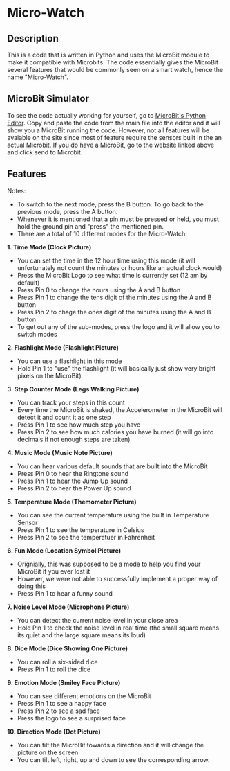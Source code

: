 # Micro-Watch

## Description
This is a code that is written in Python and uses the MicroBit module to make it compatible with Microbits. 
The code essentially gives the MicroBit several features that would be commonly seen on a smart watch, hence the name "Micro-Watch". 

## MicroBit Simulator
To see the code actually working for yourself, go to [MicroBit's Python Editor](https://python.microbit.org/v/3). 
Copy and paste the code from the main file into the editor and it will show you a MicroBit running the code. However, not all features will be avaiable on the site since most of feature require the sensors built in the an actual Microbit. 
If you do have a MicroBit, go to the website linked above and click send to Microbit. 

## Features 
Notes: 
- To switch to the next mode, press the B button. To go back to the previous mode, press the A button.
- Whenever it is mentioned that a pin must be pressed or held, you must hold the ground pin and "press" the mentioned pin.
- There are a total of 10 different modes for the Micro-Watch. 

**1. Time Mode (Clock Picture)**
- You can set the time in the 12 hour time using this mode (it will unfortunately not count the minutes or hours like an actual clock would) 
- Press the MicroBit Logo to see what time is currently set (12 am by default)
- Press Pin 0 to change the hours using the A and B button
- Press Pin 1 to change the tens digit of the minutes using the A and B button
- Press Pin 2 to chage the ones digit of the minutes using the A and B button
- To get out any of the sub-modes, press the logo and it will allow you to switch modes 

**2. Flashlight Mode (Flashlight Picture)**
- You can use a flashlight in this mode
- Hold Pin 1 to "use" the flashlight (it will basically just show very bright pixels on the MicroBit)

**3. Step Counter Mode (Legs Walking Picture)**
- You can track your steps in this count
- Every time the MicroBit is shaked, the Accelerometer in the MicroBit will detect it and count it as one step
- Press Pin 1 to see how much step you have 
- Press Pin 2 to see how much calories you have burned (it will go into decimals if not enough steps are taken) 

**4. Music Mode (Music Note Picture)**
- You can hear various default sounds that are built into the MicroBit 
- Press Pin 0 to hear the Ringtone sound
- Press Pin 1 to hear the Jump Up sound 
- Press Pin 2 to hear the Power Up sound 

**5. Temperature Mode (Themometer Picture)**
- You can see the current temperature using the built in Temperature Sensor
- Press Pin 1 to see the temperature in Celsius
- Press Pin 2 to see the temperatuer in Fahrenheit 

**6. Fun Mode (Location Symbol Picture)**
- Orignially, this was supposed to be a mode to help you find your MicroBit if you ever lost it
- However, we were not able to successfully implement a proper way of doing this
- Press Pin 1 to hear a funny sound

**7. Noise Level Mode (Microphone Picture)**
- You can detect the current noise level in your close area
- Hold Pin 1 to check the noise level in real time (the small square means its quiet and the large square means its loud) 

**8. Dice Mode (Dice Showing One Picture)**
- You can roll a six-sided dice
- Press Pin 1 to roll the dice

**9. Emotion Mode (Smiley Face Picture)**
- You can see different emotions on the MicroBit
- Press Pin 1 to see a happy face
- Press Pin 2 to see a sad face 
- Press the logo to see a surprised face

**10. Direction Mode (Dot Picture)**
- You can tilt the MicroBit towards a direction and it will change the picture on the screen
- You can tilt left, right, up and down to see the corresponding arrow. 
